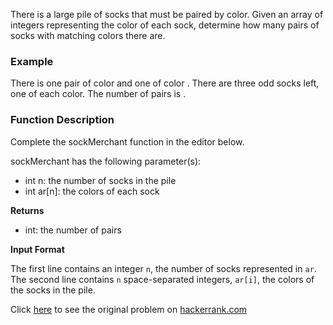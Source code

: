 There is a large pile of socks that must be paired by color. Given an array of integers representing the color of each sock, determine how many pairs of socks with matching colors there are.

### **Example**


There is one pair of color  and one of color . There are three odd socks left, one of each color. The number of pairs is .

### **Function Description**

Complete the sockMerchant function in the editor below.

sockMerchant has the following parameter(s):

- int n: the number of socks in the pile
- int ar[n]: the colors of each sock

**Returns**

- int: the number of pairs

**Input Format**

The first line contains an integer ```n```, the number of socks represented in `ar`.
The second line contains `n` space-separated integers, `ar[i]`, the colors of the socks in the pile.

Click [here](https://www.hackerrank.com/challenges/sock-merchant/problem) to see the original problem on [hackerrank.com](https://www.hackerrank.com)